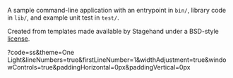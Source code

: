 A sample command-line application with an entrypoint in `bin/`, library code
in `lib/`, and example unit test in `test/`.

Created from templates made available by Stagehand under a BSD-style
[license](https://github.com/dart-lang/stagehand/blob/master/LICENSE).

?code=ss&theme=One Light&lineNumbers=true&firstLineNumber=1&widthAdjustment=true&windowControls=true&paddingHorizontal=0px&paddingVertical=0px